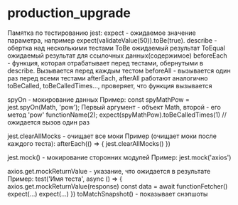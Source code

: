 # production_upgrade
Памятка по тестированию jest:
expect - ожидаемое значение параметра, например expect(validateValue(50)).toBe(true).
describe - обертка над несколькими тестами
ToBe ожидаемый результат
ToEqual ожидаемый результат для ссылочных данных(содержимое)
beforeEach - функция, которая отрабатывает перед тестами, обернутыми в describe. Вызывается перед каждым тестом
beforeAll - вызывается один раз перед всеми тестами
afterEach, afterAll работают аналогично
toBeCalled, toBeCalledTimes..., проверяет, что функция вызывается

spyOn - мокирование данных
Пример:
const spyMathPow = jest.spyOn(Math, 'pow'); Первый аргумент - объект Math, второй - его метод 'pow'
functionName(2);
expect(spyMathPow).toBeCalledTimes(1) // ожидается вызов один раз

jest.clearAllMocks - очищает все моки
Пример (очищает моки после каждого теста):
afterEach(() => {
jest.clearAllMocks()
})

jest.mock() - мокирование сторонних модулей
Пример: jest.mock('axios')

axios.get.mockReturnValue - указание, что ожидается в результате
Пример:
test('Имя теста', async () => {
    axios.get.mockReturnValue(response)
    const data = await functionFetcher()
    expect(...)
    expect(...)
})
toMatchSnapshot() - показывает снэпшоты
